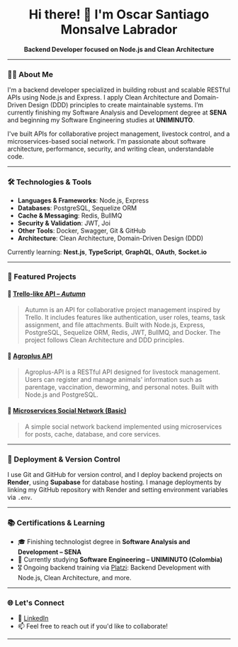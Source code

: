 <h1 align="center">Hi there! 👋 I'm Oscar Santiago Monsalve Labrador</h1>

<p align="center">
  <strong>Backend Developer focused on Node.js and Clean Architecture</strong>
</p>

---

### 🧑‍💻 About Me

I'm a backend developer specialized in building robust and scalable RESTful APIs using Node.js and Express. I apply Clean Architecture and Domain-Driven Design (DDD) principles to create maintainable systems. I’m currently finishing my Software Analysis and Development degree at **SENA** and beginning my Software Engineering studies at **UNIMINUTO**.

I've built APIs for collaborative project management, livestock control, and a microservices-based social network. I'm passionate about software architecture, performance, security, and writing clean, understandable code.

---

### 🛠️ Technologies & Tools

- **Languages & Frameworks**: Node.js, Express
- **Databases**: PostgreSQL, Sequelize ORM
- **Cache & Messaging**: Redis, BullMQ
- **Security & Validation**: JWT, Joi
- **Other Tools**: Docker, Swagger, Git & GitHub
- **Architecture**: Clean Architecture, Domain-Driven Design (DDD)

Currently learning: **Nest.js**, **TypeScript**, **GraphQL**, **OAuth**, **Socket.io**

---

### 📌 Featured Projects

#### 🔹 [Trello-like API – *Autumn*](https://github.com/santiagomonsalve7030/Autumn)
> Autumn is an API for collaborative project management inspired by Trello. It includes features like authentication, user roles, teams, task assignment, and file attachments. Built with Node.js, Express, PostgreSQL, Sequelize ORM, Redis, JWT, BullMQ, and Docker. The project follows Clean Architecture and DDD principles.

#### 🔹 [Agroplus API](https://github.com/santiagomonsalve7030/agroplus-api)
> Agroplus-API is a RESTful API designed for livestock management. Users can register and manage animals' information such as parentage, vaccination, deworming, and personal notes. Built with Node.js and PostgreSQL.

#### 🔸 [Microservices Social Network (Basic)](https://github.com/santiagomonsalve7030/red-social-node)
> A simple social network backend implemented using microservices for posts, cache, database, and core services.

---

### 🚀 Deployment & Version Control

I use Git and GitHub for version control, and I deploy backend projects on **Render**, using **Supabase** for database hosting. I manage deployments by linking my GitHub repository with Render and setting environment variables via `.env`.

---

### 📚 Certifications & Learning

- 🎓 Finishing technologist degree in **Software Analysis and Development – SENA**
- 🧠 Currently studying **Software Engineering – UNIMINUTO (Colombia)**
- 🎖️ Ongoing backend training via [Platzi](https://platzi.com/p/santiagomonsalve7030/): Backend Development with Node.js, Clean Architecture, and more.

---

### 🌐 Let's Connect

- 🔗 [LinkedIn](https://www.linkedin.com/in/o-santiago-monsalve)
- 📫 Feel free to reach out if you'd like to collaborate!

---

